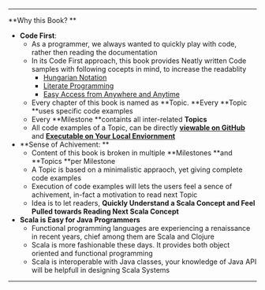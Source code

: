 
---

**Why this Book? **

* **Code First**: 
  * As a programmer, we always wanted to quickly play with code, rather then reading the documentation
  * In its Code First approach, this book provides Neatly written Code samples with following cocepts in mind, to increase the readablity 
    * [Hungarian Notation](https://en.wikipedia.org/wiki/Hungarian_notation)
    * [Literate Programming](https://en.wikipedia.org/wiki/Literate_programming)
    * [Easy Access from Anywhere and Anytime](http://inbravo.github.io/scala-src)
  * Every chapter of this book is named as **Topic. **Every **Topic **uses specific code examples 
  * Every **Milestone **containts all inter-related **Topics**
  * All code examples of a Topic, can be directly [**viewable on GitHub**](http://inbravo.github.io/scala-src/) and [**Executable on Your Local Enviornment**](https://inbravo.gitbooks.io/java-to-scala/content/first-milestone/setup-well-begun-half-done.html)
* **Sense of Achivement: **
  * Content of this book is broken in multiple **Milestones **and **Topics **per Milestone
  * A Topic is based on a minimalistic appraoch, yet giving complete code examples
  * Execution of code examples will lets the users feel a sence of achivement, in-fact a motivation to read next Topic
  * Idea is to let readers, **Quickly Understand a Scala Concept and Feel Pulled towards Reading Next Scala Concept**
* **Scala is Easy for Java Programmers**
  * Functional programming languages are experiencing a renaissance in recent years, chief among them are Scala and Clojure
  * Scala is more fashionable these days. It provides both object oriented and functional programming 
  * Scala is interoperable with Java classes, your knowledge of Java API will be helpfull in designing Scala Systems

---



